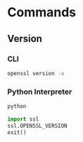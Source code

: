 # Commands

## Version

### CLI

```sh
openssl version -a
```

### Python Interpreter

```sh
python
```

```python
import ssl
ssl.OPENSSL_VERSION
exit()
```
